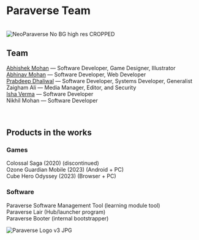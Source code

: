 # Paraverse Team 
<br>![NeoParaverse No BG high res CROPPED](https://user-images.githubusercontent.com/16825453/203941490-b6c0a6b6-ad91-4c31-8497-45d60101c401.png)

## Team<br>
[Abhishek Mohan](https://github.com/AbhishekMohan)  — Software Developer, Game Designer, Illustrator<br> 
[Abhinav Mohan](https://github.com/AbhinavMohan96)  — Software Developer, Web Developer<br> 
[Prabdeep Dhaliwal](https://github.com/prabdhal)  — Software Developer, Systems Developer, Generalist<br> 
Zaigham Ali — Media Manager, Editor, and Security<br>
[Isha Verma](https://github.com/IshaV1225) — Software Developer<br>
Nikhil Mohan — Software Developer<br>  
<br>

## Products in the works

### Games
Colossal Saga (2020) (discontinued)<br>
Ozone Guardian Mobile (2023) (Android + PC)<br>
Cube Hero Odyssey (2023) (Browser + PC)

### Software
Paraverse Software Management Tool (learning module tool)<br>
Paraverse Lair (Hub/launcher program)<br>
Paraverse Booter (internal bootstrapper)<br>


![Paraverse Logo v3 JPG](https://user-images.githubusercontent.com/16825453/185442023-9e01acff-d70f-4a1f-beb6-efe8124f0dbb.jpg)

<!--

**Here are some ideas to get you started:**

🙋‍♀️ A short introduction - what is your organization all about?
🌈 Contribution guidelines - how can the community get involved?
👩‍💻 Useful resources - where can the community find your docs? Is there anything else the community should know?
🍿 Fun facts - what does your team eat for breakfast?
🧙 Remember, you can do mighty things with the power of [Markdown](https://docs.github.com/github/writing-on-github/getting-started-with-writing-and-formatting-on-github/basic-writing-and-formatting-syntax)
-->
